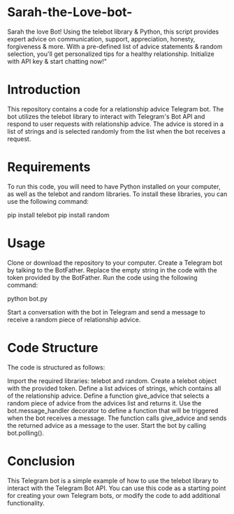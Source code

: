 # Sarah-the-Love-bot-
Sarah the love Bot! Using the telebot library &amp; Python, this script provides expert advice on communication, support, appreciation, honesty, forgiveness &amp; more. With a pre-defined list of advice statements &amp; random selection, you'll get personalized tips for a healthy relationship. Initialize with API key &amp; start chatting now!"

# Introduction
This repository contains a code for a relationship advice Telegram bot. The bot utilizes the telebot library to interact with Telegram's Bot API and respond to user requests with relationship advice. The advice is stored in a list of strings and is selected randomly from the list when the bot receives a request.

# Requirements
To run this code, you will need to have Python installed on your computer, as well as the telebot and random libraries. To install these libraries, you can use the following command:

pip install telebot
pip install random

# Usage
Clone or download the repository to your computer.
Create a Telegram bot by talking to the BotFather.
Replace the empty string in the code with the token provided by the BotFather.
Run the code using the following command:

python bot.py

Start a conversation with the bot in Telegram and send a message to receive a random piece of relationship advice.

# Code Structure
The code is structured as follows:

Import the required libraries: telebot and random.
Create a telebot object with the provided token.
Define a list advices of strings, which contains all of the relationship advice.
Define a function give_advice that selects a random piece of advice from the advices list and returns it.
Use the bot.message_handler decorator to define a function that will be triggered when the bot receives a message. The function calls give_advice and sends the returned advice as a message to the user.
Start the bot by calling bot.polling().

# Conclusion
This Telegram bot is a simple example of how to use the telebot library to interact with the Telegram Bot API. You can use this code as a starting point for creating your own Telegram bots, or modify the code to add additional functionality.
